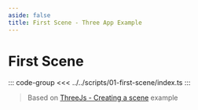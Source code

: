 ```yaml
---
aside: false
title: First Scene - Three App Example
---
```


# First Scene

<ClientOnly>
  <ThreeAppSandbox :scripts  />
</ClientOnly>

::: code-group
<<< ../../scripts/01-first-scene/index.ts
:::

> Based on [ThreeJs - Creating a scene](https://threejs.org/docs/index.html#manual/en/introduction/Creating-a-scene) example

<script setup lang="ts">
import { data } from './examples.data'

const scripts = data['01-first-scene']
</script>
